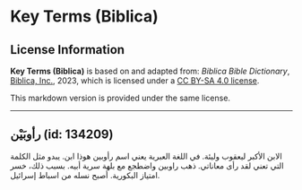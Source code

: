# Key Terms (Biblica)

## License Information

**Key Terms (Biblica)** is based on and adapted from: _Biblica Bible Dictionary_, [Biblica, Inc.](https://www.biblica.com/), 2023, which is licensed under a [CC BY-SA 4.0 license](https://creativecommons.org/licenses/by-sa/4.0/legalcode.en).

This markdown version is provided under the same license.



--------------------------------

## رأوبَيْن (id: 134209)

الابن الأكبر ليعقوب وليئة. في اللغة العبرية يعني اسم رأوبين هوذا ابن. يبدو مثل الكلمة التي تعني لقد رأى معاناتي. ذهب راوبين واضطجع مع بلهة سرية أبيه. بسبب ذلك، خسر امتياز البكورية. أصبح نسله من اسباط إسرائيل.


